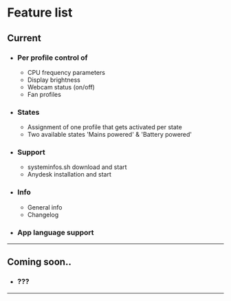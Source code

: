 # Feature list

## Current

- ### Per profile control of
   - CPU frequency parameters
   - Display brightness
   - Webcam status (on/off)
   - Fan profiles

- ### States
   - Assignment of one profile that gets activated per state
   - Two available states 'Mains powered' & 'Battery powered'

- ### Support
  - systeminfos.sh download and start
  - Anydesk installation and start
- ### Info
  - General info
  - Changelog
- ### App language support

---

## Coming soon..
- ### ???

---
